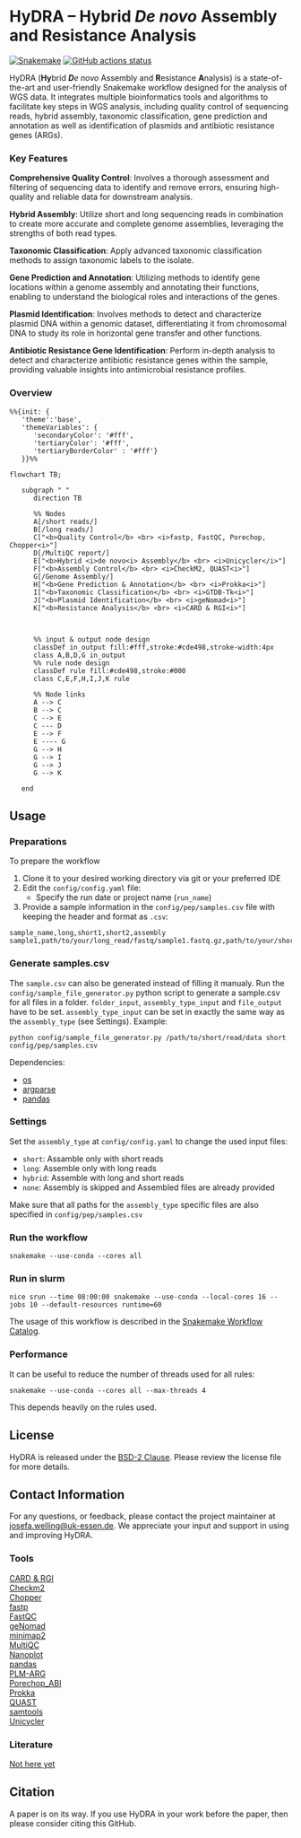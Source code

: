 # HyDRA – Hybrid *De novo* Assembly and Resistance Analysis

[![Snakemake](https://img.shields.io/badge/snakemake-≥9.1.3-brightgreen.svg)](https://snakemake.github.io)
[![GitHub actions status](https://github.com/<owner>/<repo>/workflows/Tests/badge.svg?branch=main)](https://github.com/<owner>/<repo>/actions?query=branch%3Amain+workflow%3ATests)

HyDRA (**Hy**brid ***D**e novo* Assembly and **R**esistance **A**nalysis) is a state-of-the-art and user-friendly Snakemake workflow designed for the analysis of WGS data. It integrates multiple bioinformatics tools and algorithms to facilitate key steps in WGS analysis, including quality control of sequencing reads, hybrid assembly, taxonomic classification, gene prediction and annotation as well as identification of plasmids and antibiotic resistance genes (ARGs).<br />

### Key Features

**Comprehensive Quality Control**: Involves a thorough assessment and filtering of sequencing data to identify and remove errors, ensuring high-quality and reliable data for downstream analysis.<br />

**Hybrid Assembly**: Utilize short and long sequencing reads in combination to create more accurate and complete genome assemblies, leveraging the strengths of both read types.<br />

**Taxonomic Classification**: Apply advanced taxonomic classification methods to assign taxonomic labels to the isolate.<br />

**Gene Prediction and Annotation**: Utilizing methods to identify gene locations within a genome assembly and annotating their functions, enabling to understand the biological roles and interactions of the genes.<br />

**Plasmid Identification**: Involves methods to detect and characterize plasmid DNA within a genomic dataset, differentiating it from chromosomal DNA to study its role in horizontal gene transfer and other functions.<br />

**Antibiotic Resistance Gene Identification**: Perform in-depth analysis to detect and characterize antibiotic resistance genes within the sample, providing valuable insights into antimicrobial resistance profiles.<br />

### Overview
```mermaid
%%{init: {
   'theme':'base',
   'themeVariables': {
      'secondaryColor': '#fff',
      'tertiaryColor': '#fff',
      'tertiaryBorderColor' : '#fff'}
   }}%%

flowchart TB;

   subgraph " "
      direction TB

      %% Nodes
      A[/short reads/]
      B[/long reads/]
      C["<b>Quality Control</b> <br> <i>fastp, FastQC, Porechop, Chopper<i>"]
      D[/MultiQC report/]
      E["<b>Hybrid <i>de novo<i> Assembly</b> <br> <i>Unicycler</i>"]
      F["<b>Assembly Control</b> <br> <i>CheckM2, QUAST<i>"]
      G[/Genome Assembly/]
      H["<b>Gene Prediction & Annotation</b> <br> <i>Prokka<i>"]
      I["<b>Taxonomic Classification</b> <br> <i>GTDB-Tk<i>"]
      J["<b>Plasmid Identification</b> <br> <i>geNomad<i>"]
      K["<b>Resistance Analysis</b> <br> <i>CARD & RGI<i>"]
      
      

      %% input & output node design
      classDef in_output fill:#fff,stroke:#cde498,stroke-width:4px
      class A,B,D,G in_output
      %% rule node design
      classDef rule fill:#cde498,stroke:#000
      class C,E,F,H,I,J,K rule

      %% Node links
      A --> C
      B --> C
      C --> E
      C --- D
      E --> F
      E ---- G
      G --> H
      G --> I
      G --> J
      G --> K

   end

```

## Usage
### Preparations
To prepare the workflow
1. Clone it to your desired working directory via git or your preferred IDE
2. Edit the `config/config.yaml` file:
   - Specify the run date or project name (`run_name`)
3. Provide a sample information in the `config/pep/samples.csv` file with keeping the header and format as `.csv`:

```
sample_name,long,short1,short2,assembly
sample1,path/to/your/long_read/fastq/sample1.fastq.gz,path/to/your/short_read/fastq/sample1_R1.fastq.gz,path/to/your/short_read/fastq/sample1_R2.fastq.gz,path/to/your/assembly/sample1.fna.gz
```

### Generate samples.csv
The `sample.csv` can also be generated instead of filling it manualy. Run the `config/sample_file_generator.py` python script to generate a sample.csv for all files in a folder. `folder_input`, `assembly_type_input` and `file_output` have to be set.  `assembly_type_input` can be set in exactly the same way as the `assembly_type` (see Settings).  Example:

`python config/sample_file_generator.py /path/to/short/read/data short config/pep/samples.csv`

Dependencies:
- [os](https://docs.python.org/3/library/os.html)<br />
- [argparse](https://docs.python.org/3/library/argparse.html)<br />
- [pandas](https://pandas.pydata.org/getting_started.html)<br />


### Settings
Set the `assembly_type` at `config/config.yaml` to change the used input files:
- `short`: Assamble only with short reads
- `long`: Assemble only with long reads
- `hybrid`: Assemble with long and short reads
- `none`: Assembly is skipped and Assembled files are already provided

Make sure that all paths for the `assembly_type` specific files are also specified in `config/pep/samples.csv`

### Run the workflow
```snakemake --use-conda --cores all ```

### Run in slurm

`nice srun --time 08:00:00 snakemake --use-conda --local-cores 16 --jobs 10 --default-resources runtime=60`

The usage of this workflow is described in the [Snakemake Workflow Catalog](https://snakemake.github.io/snakemake-workflow-catalog/?usage=<owner>%2F<repo>).

### Performance

It can be useful to reduce the number of threads used for all rules:

`snakemake --use-conda --cores all --max-threads 4`

This depends heavily on the rules used.

## License

HyDRA is released under the [BSD-2 Clause](https://www.open-xchange.com/hubfs/2_Clause_BSD_License.pdf?hsLang=en). Please review the license file for more details.

## Contact Information

For any questions, or feedback, please contact the project maintainer at josefa.welling@uk-essen.de. We appreciate your input and support in using and improving HyDRA.

### Tools
[CARD & RGI](https://doi.org/10.1093/nar/gkac920)<br />
[Checkm2](https://doi.org/10.1038/s41592-023-01940-w)<br />
[Chopper](https://doi.org/10.1093/bioinformatics/btad311)<br />
[fastp](https://doi.org/10.1093/bioinformatics/bty560)<br />
[FastQC](https://github.com/s-andrews/FastQC)<br />
[geNomad](https://doi.org/10.1038/s41587-023-01953-y)<br />
[minimap2](https://doi.org/10.1093/bioinformatics/bty191)<br />
[MultiQC](https://doi.org/10.1093%2Fbioinformatics%2Fbtw354)<br />
[Nanoplot](https://doi.org/10.1093/bioinformatics/btad311)<br />
[pandas](https://doi.org/10.5281/zenodo.3509134)<br />
[PLM-ARG](https://doi.org/10.1093/bioinformatics/btad690)<br />
[Porechop_ABI](https://doi.org/10.1093/bioadv/vbac085)<br />
[Prokka](https://doi.org/10.1093/bioinformatics/btu153)<br />
[QUAST](https://doi.org/10.1093/bioinformatics/btt086)<br />
[samtools](https://doi.org/10.1093/gigascience/giab008)<br />
[Unicycler](https://doi.org/10.1371/journal.pcbi.1005595)<br />

### Literature
[Not here yet](https://www.lipsum.com/feed/html)

## Citation

A paper is on its way. If you use HyDRA in your work before the paper, then please consider citing this GitHub.
